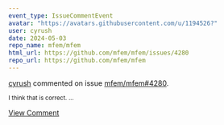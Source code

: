 ```yaml
---
event_type: IssueCommentEvent
avatar: "https://avatars.githubusercontent.com/u/1194526?"
user: cyrush
date: 2024-05-03
repo_name: mfem/mfem
html_url: https://github.com/mfem/mfem/issues/4280
repo_url: https://github.com/mfem/mfem
---
```


<a href='https://github.com/cyrush' target='_blank'>cyrush</a> commented on issue <a href='https://github.com/mfem/mfem/issues/4280' target='_blank'>mfem/mfem#4280</a>.

<small>I think that is correct....</small>

<a href='https://github.com/mfem/mfem/issues/4280' target='_blank'>View Comment</a>